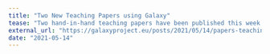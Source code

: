 ```yaml
---
title: "Two New Teaching Papers using Galaxy"
tease: "Two hand-in-hand teaching papers have been published this week using Galaxy as a teaching platform."
external_url: "https://galaxyproject.eu/posts/2021/05/14/papers-teaching/"
date: "2021-05-14"
---
```


